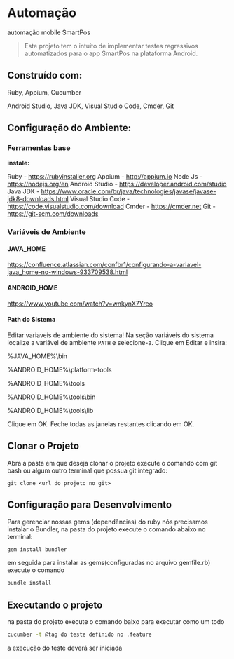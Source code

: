 # Automação
automação mobile SmartPos

> Este projeto tem o intuito de implementar testes regressivos automatizados para o app SmartPos na plataforma Android.

## Construído com:
Ruby, Appium, Cucumber

Android Studio, Java JDK, Visual Studio Code, Cmder, Git

## Configuração do Ambiente:

### Ferramentas base
**instale:**

Ruby - https://rubyinstaller.org
Appium - http://appium.io
Node Js - https://nodejs.org/en
Android Studio - https://developer.android.com/studio 
Java JDK - https://www.oracle.com/br/java/technologies/javase/javase-jdk8-downloads.html 
Visual Studio Code - https://code.visualstudio.com/download 
Cmder - https://cmder.net
Git -https://git-scm.com/downloads

### Variáveis de Ambiente

#### JAVA_HOME
https://confluence.atlassian.com/confbr1/configurando-a-variavel-java_home-no-windows-933709538.html

#### ANDROID_HOME
https://www.youtube.com/watch?v=wnkynX7Yreo

#### Path do Sistema

Editar variaveis de ambiente do sistema!
Na seção variáveis do sistema localize a variável de ambiente `PATH` e selecione-a. Clique em Editar e insira:

%JAVA_HOME%\bin

%ANDROID_HOME%\platform-tools

%ANDROID_HOME%\tools

%ANDROID_HOME%\tools\bin

%ANDROID_HOME%\tools\lib

Clique em OK. Feche todas as janelas restantes clicando em OK.

## Clonar o Projeto
Abra a pasta em que deseja clonar o projeto execute o comando com git bash ou algum outro terminal que possua git integrado:

```
git clone <url do projeto no git>
```
## Configuração para Desenvolvimento
Para gerenciar nossas gems (dependências) do ruby nós precisamos instalar o Bundler, na pasta do projeto execute o comando abaixo no terminal:

```sh
gem install bundler
```
em seguida para instalar as gems(configuradas no arquivo gemfile.rb) execute o comando
```sh
bundle install
```

## Executando o projeto
  
na pasta do projeto execute o comando baixo para executar como um todo

```sh
cucumber -t @tag do teste definido no .feature 
```
a execução do teste deverá ser iniciada


